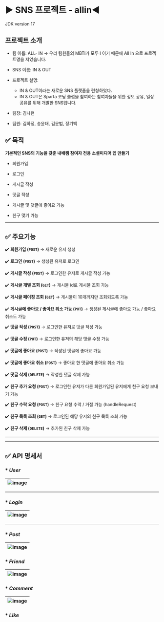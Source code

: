 # ▶ SNS 프로젝트 - allin◀

JDK version 17

## 프로젝트 소개

* 팀 이름:  ALL- IN → 우리 팀원들의 MBTI가 모두 I 이기 때문에 All In 으로 프로젝트명을 지었습니다.
  
* SNS 이름:  IN & OUT
  
* 프로젝트 설명:
    - IN & OUT이라는 새로운 SNS 플랫폼을 런칭하였다.
    - IN & OUT은 Sparta 코딩 클럽을 참여하는 참여자들을 위한 정보 공유, 일상 공유를 위해 개발한 SNS입니다.
  
* 팀장: 김나현
  
* 팀원: 김하정, 송윤태, 김윤범, 정기백

## ✅ 목적

**기본적인 SNS의 기능을 갖춘 내배캠 참여자 전용 소셜미디어 앱 만들기**

* 회원가입

* 로그인

* 게시글 작성

* 댓글 작성

* 게시글 및 댓글에 좋아요 가능

* 친구 맺기 가능

-----

## ✅ 주요기능

✔️ **회원가입 (`POST`)** → 새로운 유저 생성

✔️ **로그인 (`POST`)** → 생성된 유저로 로그인

✔️ **게시글 작성 (`POST`)** → 로그인한 유저로 게시글 작성 가능

✔️ **게시글 개별 조회 (`GET`)** → 게시물 id로 게시물 조회 가능

✔️ **게시글 페이징 조회 (`GET`)** → 게시물이 10개까지만 조회되도록 가능

✔️ **게시글에 좋아요 / 좋아요 취소 가능 (`PUT`)** → 생성된 게시글에 좋아요 가능 / 좋아요 취소도 가능

✔️ **댓글 작성 (`POST`)** → 로그인한 유저로 댓글 작성 가능

✔️ **댓글 수정 (`PUT`)** → 로그인한 유저의 해당 댓글 수정 가능

✔️ **댓글에 좋아요 (`POST`)** → 작성된 댓글에 좋아요 가능

✔️ **댓글에 좋아요 취소 (`POST`)** → 좋아요 한 댓글에 좋아요 취소 가능

✔️ **댓글 삭제 (`DELETE`)** → 작성한 댓글 삭제 가능

✔️ **친구 추가 요청 (`POST`)** → 로그인한 유저가 다른 회원가입된 유저에게 친구 요청 보내기 가능

✔️ **친구 수락 요청 (`POST`)** → 친구 요청 수락 / 거절 가능 (handleRequest)

✔️ **친구 목록 조회 (`GET`)** → 로그인된 해당 유저의 친구 목록 조회 가능

✔️ **친구 삭제 (`DELETE`)** → 추가된 친구 삭제 가능

-----

-----

## ✅ API 명세서

### * _**User**_

|![image](https://github.com/user-attachments/assets/bc6a2021-2c27-48eb-be08-d727e4f2af04)
|:---:|

-----

### * _**Login**_

|![image](https://github.com/user-attachments/assets/500d3d83-815d-45a7-8e87-c466dc35365e)
|:---:|

-----

### * _**Post**_

|![image](https://github.com/user-attachments/assets/4c61b96f-fcff-4046-842f-0abe2514435e)
|:---|

### * _**Friend**_

|![image](https://github.com/user-attachments/assets/6ed78e72-b8a9-4cac-8f03-13897dfc711f)
|:---:|

### * _**Comment**_

|![image](https://github.com/user-attachments/assets/3d04385a-800d-492f-a2d7-8fd9074d79b1)
|:---:|

### * _**Like**_

